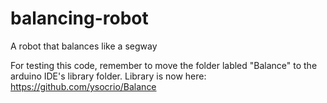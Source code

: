 # balancing-robot
A robot that balances like a segway

For testing this code, remember to move the folder labled "Balance" to the arduino IDE's library folder.
Library is now here: https://github.com/ysocrio/Balance

